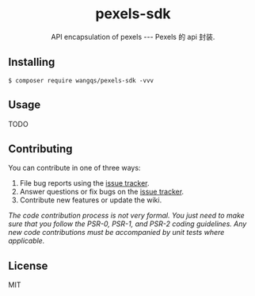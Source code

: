 <h1 align="center"> pexels-sdk </h1>

<p align="center"> API encapsulation of pexels  --- Pexels 的 api 封装.</p>


## Installing

```shell
$ composer require wangqs/pexels-sdk -vvv
```

## Usage

TODO

## Contributing

You can contribute in one of three ways:

1. File bug reports using the [issue tracker](https://github.com/wangqs/pexels-sdk/issues).
2. Answer questions or fix bugs on the [issue tracker](https://github.com/wangqs/pexels-sdk/issues).
3. Contribute new features or update the wiki.

_The code contribution process is not very formal. You just need to make sure that you follow the PSR-0, PSR-1, and PSR-2 coding guidelines. Any new code contributions must be accompanied by unit tests where applicable._

## License

MIT